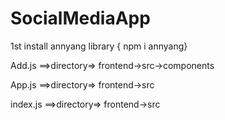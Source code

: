 # SocialMediaApp

1st install annyang library  { npm i annyang}

Add.js ==>directory=>  frontend->src->components

App.js ==>directory=>  frontend->src

index.js ==>directory=>  frontend->src
